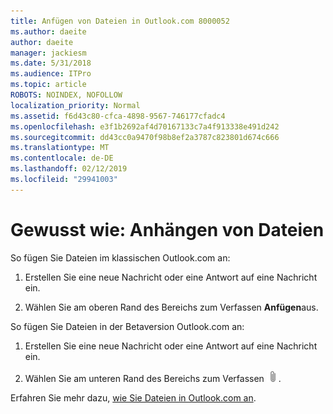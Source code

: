 ```yaml
---
title: Anfügen von Dateien in Outlook.com 8000052
ms.author: daeite
author: daeite
manager: jackiesm
ms.date: 5/31/2018
ms.audience: ITPro
ms.topic: article
ROBOTS: NOINDEX, NOFOLLOW
localization_priority: Normal
ms.assetid: f6d43c80-cfca-4898-9567-746177cfadc4
ms.openlocfilehash: e3f1b2692af4d70167133c7a4f913338e491d242
ms.sourcegitcommit: dd43cc0a9470f98b8ef2a3787c823801d674c666
ms.translationtype: MT
ms.contentlocale: de-DE
ms.lasthandoff: 02/12/2019
ms.locfileid: "29941003"
---
```

# <a name="how-to-attach-files"></a>Gewusst wie: Anhängen von Dateien

So fügen Sie Dateien im klassischen Outlook.com an:
  
1. Erstellen Sie eine neue Nachricht oder eine Antwort auf eine Nachricht ein.
    
2. Wählen Sie am oberen Rand des Bereichs zum Verfassen **Anfügen**aus. 
    
So fügen Sie Dateien in der Betaversion Outlook.com an:
  
1. Erstellen Sie eine neue Nachricht oder eine Antwort auf eine Nachricht ein.
    
2. Wählen Sie am unteren Rand des Bereichs zum Verfassen ![Anfügen](media/da223d01-5fe6-448c-a3a3-e2b5262da4b9.png).
    
Erfahren Sie mehr dazu, [wie Sie Dateien in Outlook.com an](https://go.microsoft.com/fwlink/p/?linkid=2001702&amp;clcid=0x409).
  


